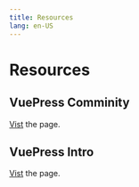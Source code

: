 ```yaml
---
title: Resources
lang: en-US
---
```


# Resources

## VuePress Comminity
[Vist](https://vuepress.github.io/zh/) the page.

## VuePress Intro
[Vist](https://wangtunan.github.io/blog/vuepress/#%E4%BB%8B%E7%BB%8D) the page.
